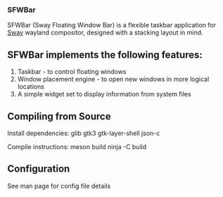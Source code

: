 ### SFWBar

SFWBar (Sway Floating Window Bar) is a flexible taskbar application for 
[Sway](https://github.com/swaywm/sway) wayland
compositor, designed with a stacking layout in mind. 

## SFWBar implements the following features:
1. Taskbar - to control floating windows
1. Window placement engine - to open new windows in more logical locations
1. A simple widget set to display information from system files

## Compiling from Source

Install dependencies:
glib
gtk3
gtk-layer-shell
json-c

Compile instructions:
meson build
ninja -C build

## Configuration
See man page for config file details
